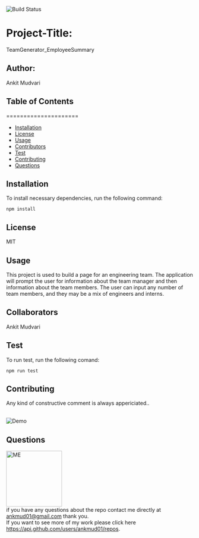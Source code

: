 ![Build Status](https://img.shields.io/badge/build-passing-brightgreen?style=plastic)

# Project-Title: 
TeamGenerator_EmployeeSummary

## Author: 
Ankit Mudvari

## Table of Contents
=====================
* [Installation](#installation)
* [License](#license)
* [Usage](#usage)
* [Contributors](#contributors)
* [Test](#test)
* [Contributing](#contributing)
* [Questions](#questions)

## Installation
To install necessary dependencies, run the following command:<br>
```
npm install
```

## License
MIT

## Usage
This project is used to build a page for an engineering team. The application will prompt the user for information about the team manager and then information about the team members. The user can input any number of team members, and they may be a mix of engineers and interns.

## Collaborators
Ankit Mudvari

## Test
To run test, run the following comand:<br>
```
npm run test
```

## Contributing
Any kind of constructive comment is always appericiated..

<br>
<img src="https://gph.is/g/ZlR8K5k" alt="Demo">

## Questions

<img src="https://avatars0.githubusercontent.com/u/59261007?v=4" alt="ME" width="150" height="150"><br>
if you have any questions about the repo contact me directly at ankmud01@gmail.com thank you.<br>
If you want to see more of my work please click here https://api.github.com/users/ankmud01/repos.
